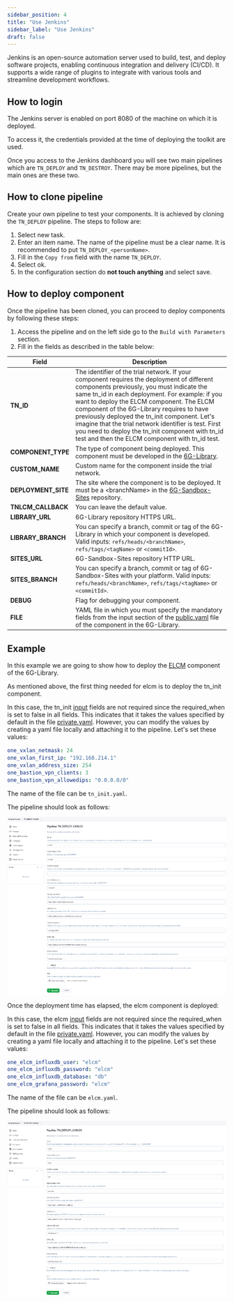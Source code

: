 ```yaml
---
sidebar_position: 4
title: "Use Jenkins"
sidebar_label: "Use Jenkins"
draft: false
---
```


Jenkins is an open-source automation server used to build, test, and deploy software projects, enabling continuous integration and delivery (CI/CD). It supports a wide range of plugins to integrate with various tools and streamline development workflows.

## How to login

The Jenkins server is enabled on port 8080 of the machine on which it is deployed.

To access it, the credentials provided at the time of deploying the toolkit are used.

Once you access to the Jenkins dashboard you will see two main pipelines which are `TN_DEPLOY` and `TN_DESTROY`. There may be more pipelines, but the main ones are these two.

## How to clone pipeline

Create your own pipeline to test your components. It is achieved by cloning the `TN_DEPLOY` pipeline. The steps to follow are:

1. Select new task.
2. Enter an item name. The name of the pipeline must be a clear name. It is recommended to put `TN_DEPLOY_<personName>`.
3. Fill in the `Copy from` field with the name `TN_DEPLOY`.
4. Select ok.
5. In the configuration section do **not touch anything** and select save.

## How to deploy component

Once the pipeline has been cloned, you can proceed to deploy components by following these steps:

1. Access the pipeline and on the left side go to the `Build with Parameters` section.
2. Fill in the fields as described in the table below:

| Field               | Description |
|---------------------|-------------|
| **TN_ID**           | The identifier of the trial network. If your component requires the deployment of different components previously, you must indicate the same tn_id in each deployment. For example: if you want to deploy the ELCM component. The ELCM component of the 6G-Library requires to have previously deployed the tn_init component. Let's imagine that the trial network identifier is test. First you need to deploy the tn_init component with tn_id test and then the ELCM component with tn_id test. |
| **COMPONENT_TYPE**  | The type of component being deployed. This component must be developed in the [6G-Library](https://github.com/6G-SANDBOX/6G-Library). |
| **CUSTOM_NAME**     | Custom name for the component inside the trial network. |
| **DEPLOYMENT_SITE** | The site where the component is to be deployed. It must be a \<branchName\> in the [6G-Sandbox-Sites](https://github.com/6G-SANDBOX/6G-Sandbox-Sites) repository. |
| **TNLCM_CALLBACK**  | You can leave the default value. |
| **LIBRARY_URL**     | 6G-Library repository HTTPS URL. |
| **LIBRARY_BRANCH**  | You can specify a branch, commit or tag of the 6G-Library in which your component is developed. Valid inputs: `refs/heads/<branchName>`, `refs/tags/<tagName>` or `<commitId>`. |
| **SITES_URL**       | 6G-Sandbox-Sites repository HTTP URL. |
| **SITES_BRANCH**    | You can specify a branch, commit or tag of 6G-Sandbox-Sites with your platform. Valid inputs: `refs/heads/<branchName>`, `refs/tags/<tagName>` or `<commitId>`. |
| **DEBUG**           | Flag for debugging your component. |
| **FILE**            | YAML file in which you must specify the mandatory fields from the input section of the [public.yaml](https://github.com/6G-SANDBOX/6G-Library/blob/main/.dummy_component/.tnlcm/public.yaml) file of the component in the 6G-Library. |

## Example

In this example we are going to show how to deploy the [ELCM](https://github.com/6G-SANDBOX/6G-Library/tree/main/elcm) component of the 6G-Library.

As mentioned above, the first thing needed for elcm is to deploy the tn_init component.

In this case, the tn_init [input](https://github.com/6G-SANDBOX/6G-Library/blob/main/tn_init/.tnlcm/public.yaml) fields are not required since the required_when is set to false in all fields. This indicates that it takes the values specified by default in the file [private.yaml](https://github.com/6G-SANDBOX/6G-Library/blob/main/tn_init/variables/one/private.yaml). However, you can modify the values by creating a yaml file locally and attaching it to the pipeline. Let's set these values:

```yaml
one_vxlan_netmask: 24
one_vxlan_first_ip: "192.168.214.1"
one_vxlan_address_size: 254
one_bastion_vpn_clients: 3
one_bastion_vpn_allowedips: "0.0.0.0/0"
```

The name of the file can be `tn_init.yaml`.

The pipeline should look as follows:

![tnInit](../../static/img/toolkit-installer/tnInit.png)

Once the deployment time has elapsed, the elcm component is deployed:

In this case, the elcm [input](https://github.com/6G-SANDBOX/6G-Library/blob/main/elcm/.tnlcm/public.yaml) fields are not required since the required_when is set to false in all fields. This indicates that it takes the values specified by default in the file [private.yaml](https://github.com/6G-SANDBOX/6G-Library/blob/main/elcm/variables/one/private.yaml). However, you can modify the values by creating a yaml file locally and attaching it to the pipeline. Let's set these values:

```yaml
one_elcm_influxdb_user: "elcm"
one_elcm_influxdb_password: "elcm"
one_elcm_influxdb_database: "db"
one_elcm_grafana_password: "elcm"
```

The name of the file can be `elcm.yaml`.

The pipeline should look as follows:

![elcm](../../static/img/toolkit-installer/elcm.png)
